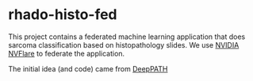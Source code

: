 # rhado-histo-fed

This project contains a federated machine learning application that does sarcoma classification based on histopathology slides. We use [NVIDIA NVFlare](https://github.com/NVIDIA/NVFlare) to federate the application.

The initial idea (and code) came from [DeepPATH](https://github.com/ncoudray/DeepPATH)
